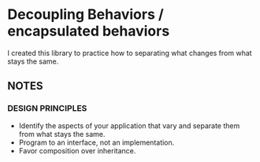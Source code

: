 ﻿# Decoupling Behaviors  /  encapsulated behaviors
I created this library to practice how to separating what changes from what stays the same.

## NOTES

### DESIGN PRINCIPLES

* Identify the aspects of your application that vary and separate them from what stays the same.
* Program to an interface, not an implementation.
* Favor composition over inheritance.